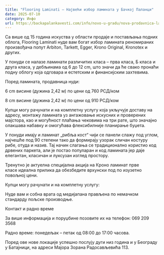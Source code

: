 ```yaml
---
title: "Flooring Laminati – Највећи избор ламината у Бачкој Паланци"
date: 2025-07-10
category: Инфо
url: https://backapalankavesti.com/info/novo-u-gradu/nova-prodavnica-laminata-flooring-laminati-backa-palanka/
---
```


Са више од 15 година искуства у области продаје и постављања подних облога, Flooring Laminati нуде вам богат избор ламината реномираних произвођача попут Arbiton, Tarkett, Egger, Krono Original, Kronotex и других.

У понуди се налазе ламинати различитих класа – прва класа, Б класа и друга класа, у дебљинама од 6 до 12 cm, што значи да ће свако пронаћи подну облогу која одговара и естетским и финансијским захтевима.

Поред ламината, продавница нуди:

6 cm висине (дужина 2,42 м) по цени од 760 РСД/ком

8 cm висине (дужина 2,42 м) по цени од 910 РСД/ком

Купци могу рачунати и на комплетну услугу која укључује доставу на адресу, монтажу ламината уз ангажовање искусних и проверених мајстора, као и могућност плаћања чековима на три рате, што значајно олакшава набавку и омогућава флексибилније планирање буџета.

У понуди имају и ламинат „рибља кост“ чији се панели слажу под углом, најчешће под 90 степени тако да формирају узорак сличан костуру рибе, отуда и назив. Тај начин слагања се традиционално користио код дрвених паркета, али је постао популаран и код ламината јер даје елегантан, класичан и луксузан изглед простору.

Тренутно је актуелна специјална акција на Кроно ламинат прве класе идеална прилика да обезбедите врхунски под по изузетно повољној цени.

Купци могу рачунати и на комплетну услугу:

Нуде вам и собна врата од медијапана прављена по немачком стандарду пољске производње.

Контакт и радно време

За више информација и поруџбине позовите их на телефон: 069 209 3568

Радно време: понедељак – петак од 08:00 до 17:00 часова.

Поред ове нове локације успешно послују дуги низ година и у Београду у Батајници, на адреси Мајора Зорана Радосављевића 113.
